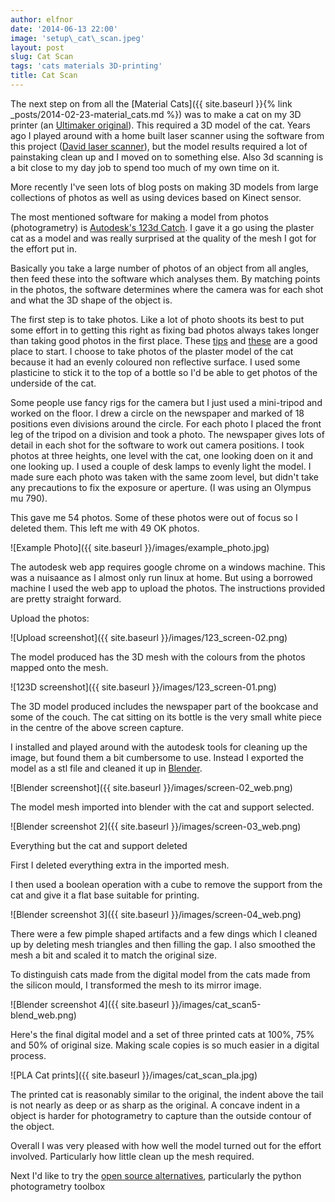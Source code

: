 ```yaml
---
author: elfnor
date: '2014-06-13 22:00'
image: 'setup\_cat\_scan.jpeg'
layout: post
slug: Cat Scan
tags: 'cats materials 3D-printing'
title: Cat Scan
---
```


The next step on from all the [Material Cats]({{ site.baseurl }}{% link _posts/2014-02-23-material_cats.md %}) was to make a cat on my 3D printer (an [Ultimaker original](https://www.ultimaker.com/)). This required a 3D model of the cat. Years ago I played around with a home built laser scanner using the software from this project ([David laser scanner](http://www.david-3d.com/)), but the model results required a lot of painstaking clean up and I moved on to something else. Also 3d scanning is a bit close to my day job to spend too much of my own time on it.

More recently I\'ve seen lots of blog posts on making 3D models from large collections of photos as well as using devices based on Kinect sensor.

The most mentioned software for making a model from photos (photogrametry) is [Autodesk\'s 123d Catch](http://www.123dapp.com/catch). I gave it a go using the plaster cat as a model and was really surprised at the quality of the mesh I got for the effort put in.

Basically you take a large number of photos of an object from all angles, then feed these into the software which analyses them. By matching points in the photos, the software determines where the camera was for each shot and what the 3D shape of the object is.

The first step is to take photos. Like a lot of photo shoots its best to put some effort in to getting this right as fixing bad photos always takes longer than taking good photos in the first place. These [tips](https://i.materialise.com/blog/entry/guest-blog-deepak-mehta-123dcatch-it-if-you-can) and [these](http://forum.123dapp.com/123d/topics/shooting_tips_for_123d_catch) are a good place to start. I choose to take photos of the plaster model of the cat because it had an evenly coloured non reflective surface. I used some plasticine to stick it to the top of a bottle so I\'d be able to get photos of the underside of the cat.

Some people use fancy rigs for the camera but I just used a mini-tripod and worked on the floor. I drew a circle on the newspaper and marked of 18 positions even divisions around the circle. For each photo I placed the front leg of the tripod on a division and took a photo. The newspaper gives lots of detail in each shot for the software to work out camera positions. I took photos at three heights, one level with the cat, one looking doen on it and one looking up. I used a couple of desk lamps to evenly light the model. I made sure each photo was taken with the same zoom level, but didn\'t take any precautions to fix the exposure or aperture. (I was using an Olympus mu 790).

This gave me 54 photos. Some of these photos were out of focus so I deleted them. This left me with 49 OK photos.

![Example Photo]({{ site.baseurl }}/images/example_photo.jpg)

The autodesk web app requires google chrome on a windows machine. This was a nuisaance as I almost only run linux at home. But using a borrowed machine I used the web app to upload the photos. The instructions provided are pretty straight forward.

Upload the photos:

![Upload screenshot]({{ site.baseurl }}/images/123_screen-02.png)

The model produced has the 3D mesh with the colours from the photos mapped onto the mesh.

![123D screenshot]({{ site.baseurl }}/images/123_screen-01.png)

The 3D model produced includes the newspaper part of the bookcase and some of the couch. The cat sitting on its bottle is the very small white piece in the centre of the above screen capture.

I installed and played around with the autodesk tools for cleaning up the image, but found them a bit cumbersome to use. Instead I exported the model as a stl file and cleaned it up in [Blender](http://www.blender.org).

![Blender screenshot]({{ site.baseurl }}/images/screen-02_web.png)

The model mesh imported into blender with the cat and support selected.

![Blender screenshot 2]({{ site.baseurl }}/images/screen-03_web.png)

Everything but the cat and support deleted

First I deleted everything extra in the imported mesh.

I then used a boolean operation with a cube to remove the support from the cat and give it a flat base suitable for printing.

![Blender screenshot 3]({{ site.baseurl }}/images/screen-04_web.png)

There were a few pimple shaped artifacts and a few dings which I cleaned up by deleting mesh triangles and then filling the gap. I also smoothed the mesh a bit and scaled it to match the original size.

To distinguish cats made from the digital model from the cats made from the silicon mould, I transformed the mesh to its mirror image.

![Blender screenshot 4]({{ site.baseurl }}/images/cat_scan5-blend_web.png)

Here\'s the final digital model and a set of three printed cats at 100%, 75% and 50% of original size. Making scale copies is so much easier in a digital process.

![PLA Cat prints]({{ site.baseurl }}/images/cat_scan_pla.jpg)

The printed cat is reasonably similar to the original, the indent above the tail is not nearly as deep or as sharp as the original. A concave indent in a object is harder for photogrametry to capture than the outside contour of the object.

Overall I was very pleased with how well the model turned out for the effort involved. Particularly how little clean up the mesh required.

Next I\'d like to try the [open source alternatives](http://arc-team-open-research.blogspot.com.br/2012/12/how-to-make-3d-scan-with-pictures-and.html), particularly the python photogrametry toolbox
